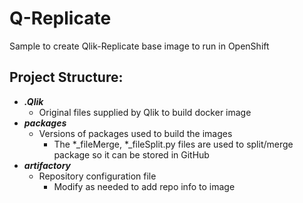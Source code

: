 # Q-Replicate
Sample to create Qlik-Replicate base image to run in OpenShift

## Project Structure:

- **_.Qlik_**
  - Original files supplied by Qlik to build docker image
- **_packages_**
  - Versions of packages used to build the images
    - The *_fileMerge, *_fileSplit.py files are used to split/merge package so it can be stored in GitHub
- **_artifactory_**
  - Repository configuration file
    - Modify as needed to add repo info to image 